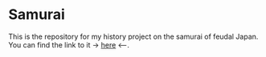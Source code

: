 # Samurai

This is the repository for my history project on the samurai of feudal Japan. You can find the link to it  -> [here](https://japan-samurai.herokuapp.com) <--.
